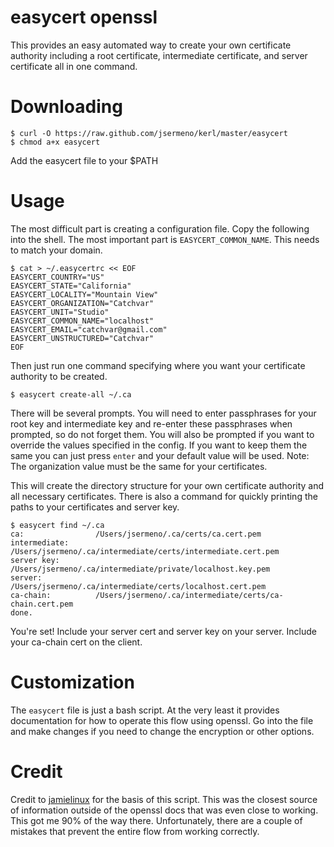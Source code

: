 easycert openssl
===============

This provides an easy automated way to create your own certificate authority including a root certificate, intermediate certificate, and server certificate all in one command.

Downloading
===========

    $ curl -O https://raw.github.com/jsermeno/kerl/master/easycert
    $ chmod a+x easycert

Add the easycert file to your $PATH

Usage
====

The most difficult part is creating a configuration file. Copy the following into the shell. The most important part is `EASYCERT_COMMON_NAME`. This needs to match your domain.

    $ cat > ~/.easycertrc << EOF
    EASYCERT_COUNTRY="US"
    EASYCERT_STATE="California"
    EASYCERT_LOCALITY="Mountain View"
    EASYCERT_ORGANIZATION="Catchvar"
    EASYCERT_UNIT="Studio"
    EASYCERT_COMMON_NAME="localhost"
    EASYCERT_EMAIL="catchvar@gmail.com"
    EASYCERT_UNSTRUCTURED="Catchvar"
    EOF

Then just run one command specifying where you want your certificate authority to be created.

    $ easycert create-all ~/.ca

There will be several prompts. You will need to enter passphrases for your root key and intermediate key and re-enter these passphrases when prompted, so do not forget them. You will also be prompted if you want to override the values specified in the config. If you want to keep them the same you can just press `enter` and your default value will be used. Note: The organization value must be the same for your certificates.

This will create the directory structure for your own certificate authority and all necessary certificates. There is also a command for quickly printing the paths to your certificates and server key.

    $ easycert find ~/.ca
    ca:                /Users/jsermeno/.ca/certs/ca.cert.pem
    intermediate:      /Users/jsermeno/.ca/intermediate/certs/intermediate.cert.pem
    server key:        /Users/jsermeno/.ca/intermediate/private/localhost.key.pem
    server:            /Users/jsermeno/.ca/intermediate/certs/localhost.cert.pem
    ca-chain:          /Users/jsermeno/.ca/intermediate/certs/ca-chain.cert.pem
    done.

You're set! Include your server cert and server key on your server. Include your ca-chain cert on the client.

Customization
============
The `easycert` file is just a bash script. At the very least it provides documentation for how to operate this flow using openssl. Go into the file and make changes if you need to change the encryption or other options.

Credit
======
Credit to [jamielinux](https://jamielinux.com/articles/2013/08/act-as-your-own-certificate-authority/) for the basis of this script. This was the closest source of information outside of the openssl docs that was even close to working. This got me 90% of the way there. Unfortunately, there are a couple of mistakes that prevent the entire flow from working correctly.

